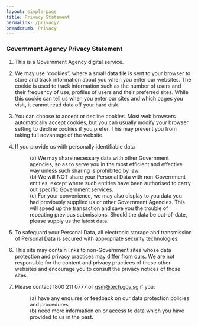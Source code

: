 ```yaml
---
layout: simple-page
title: Privacy Statement
permalink: /privacy/
breadcrumb: Privacy
---
```


### **Government Agency Privacy Statement**
<ol>
  <li>
    <p>This is a Government Agency digital service.</p>
  </li>
  <li>
    <p>We may use “cookies”, where a small data file is sent to your browser to store and track information about you when you enter our websites. The cookie is used to track information such as the number of users and their frequency of use, profiles of users and their preferred sites. While this cookie can tell us when you enter our sites and which pages you visit, it cannot read data off your hard disk.</p>
  </li>
  <li>
    <p>You can choose to accept or decline cookies. Most web browsers automatically accept cookies, but you can usually modify your browser setting to decline cookies if you prefer. This may prevent you from taking full advantage of the website.</p>
  </li>
  <li>
    If you provide us with personally identifiable data
    <dl>
      <dd>(a) We may share necessary data with other Government agencies, so as to serve you in the most efficient and effective way unless such sharing is prohibited by law.</dd>
      <dd>(b) We will NOT share your Personal Data with non-Government entities, except where such entities have been authorised to carry out specific Government services.</dd>
      <dd>(c) For your convenience, we may also display to you data you had previously supplied us or other Government Agencies.  This will speed up the transaction and save you the trouble of repeating previous submissions. Should the data be out-of-date, please supply us the latest data.</dd>
    </dl>
  </li>
  <li>
    <p>To safeguard your Personal Data, all electronic storage and transmission of Personal Data is secured with appropriate security technologies.</p>
  </li>
  <li>
    <p>This site may contain links to non-Government sites whose data protection and privacy practices may differ from ours.  We are not responsible for the content and privacy practices of these other websites and encourage you to consult the privacy notices of those sites.</p>
  </li>
  <li>
    Please contact 1800 211 0777 or <a href="mailto:qsm@tech.gov.sg">qsm@tech.gov.sg</a> if you:
    <dl>
      <dd>(a) have any enquires or feedback on our data protection policies and procedures,</dd>
      <dd>(b) need more information on or access to data which you have provided to us in the past.</dd>
    </dl>
  </li>
</ol>
